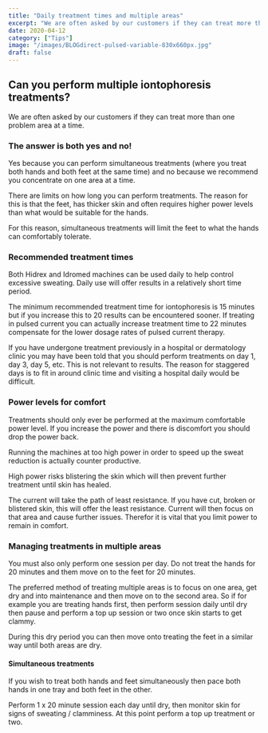 ```yaml
---
title: "Daily treatment times and multiple areas"
excerpt: "We are often asked by our customers if they can treat more than one problem area at a time."
date: 2020-04-12
category: ["Tips"]
image: "/images/BLOGdirect-pulsed-variable-830x660px.jpg"
draft: false
---
```


## Can you perform multiple iontophoresis treatments?
We are often asked by our customers if they can treat more than one problem area at a time.

### The answer is both yes and no!

Yes because you can perform simultaneous treatments (where you treat both hands and both feet at the same time) and no because we recommend you concentrate on one area at a time.

There are limits on how long you can perform treatments. The reason for this is that the feet, has thicker skin and often requires higher power levels than what would be suitable for the hands.

For this reason, simultaneous treatments will limit the feet to what the hands can comfortably tolerate.

### Recommended treatment times
Both Hidrex and Idromed machines can be used daily to help control excessive sweating. Daily use will offer results in a relatively short time period.

The minimum recommended treatment time for iontophoresis is 15 minutes but if you increase this to 20 results can be encountered sooner. If treating in pulsed current you can actually increase treatment time to 22 minutes compensate for the lower dosage rates of pulsed current therapy.

If you have undergone treatment previously in a hospital or dermatology clinic you may have been told that you should perform treatments on day 1, day 3, day 5, etc. This is not relevant to results. The reason for staggered days is to fit in around clinic time and visiting a hospital daily would be difficult.

### Power levels for comfort
Treatments should only ever be performed at the maximum comfortable power level. If you increase the power and there is discomfort you should drop the power back.

Running the machines at too high power in order to speed up the sweat reduction is actually counter productive.

High power risks blistering the skin which will then prevent further treatment until skin has healed.

The current will take the path of least resistance. If you have cut, broken or blistered skin, this will offer the least resistance. Current will then focus on that area and cause further issues. Therefor it is vital that you limit power to remain in comfort.

### Managing treatments in multiple areas
You must also only perform one session per day.  Do not treat the hands for 20 minutes and them move on to the feet for 20 minutes.

The preferred method of treating multiple areas is to focus on one area, get dry and into maintenance and then move on to the second area. So if for example you are treating hands first, then perform session daily until dry then pause and perform a top up session or two once skin starts to get clammy.

During this dry period you can then move onto treating the feet in a similar way until both areas are dry.

#### Simultaneous treatments
If you wish to treat both hands and feet simultaneously then pace both hands in one tray and both feet in the other.

Perform 1 x 20 minute session each day until dry, then monitor skin for signs of sweating / clamminess. At this point perform a top up treatment or two.